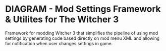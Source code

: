 # DIAGRAM - Mod Settings Framework & Utilites for The Witcher 3

Framework for modding Witcher 3 that simplifies the pipeline of using mod settings by generating code based directly on mod menu XML and allowing for notification when user changes settings in game.
